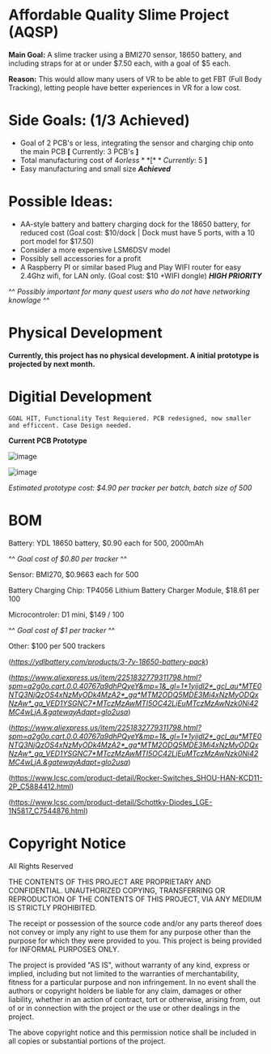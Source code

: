 # Affordable Quality Slime Project (AQSP)

**Main Goal:** A slime tracker using a BMI270 sensor, 18650 battery, and including straps for at or under $7.50 each, with a goal of $5 each.

**Reason:** This would allow many users of VR to be able to get FBT (Full Body Tracking), letting people have better experiences in VR for a low cost.

# Side Goals: (1/3 Achieved)

- Goal of 2 PCB's or less, integrating the sensor and charging chip onto the main PCB **[** Currently: 3 PCB's **]**
- Total manufacturing cost of $4 or less **[** Currently: ~$5 **]**
- Easy manufacturing and small size ***Achieved***

# Possible Ideas:

- AA-style battery and battery charging dock for the 18650 battery, for reduced cost (Goal cost: $10/dock | Dock must have 5 ports, with a 10 port model for $17.50)
- Consider a more expensive LSM6DSV model
- Possibly sell accessories for a profit
- A Raspberry PI or similar based Plug and Play WIFI router for easy 2.4Ghz wifi, for LAN only. (Goal cost: $10 +WIFI dongle) ***HIGH PRIORITY***
  
^^ *Possibly important for many quest users who do not have networking knowlage* ^^

# Physical Development


**Currently, this project has no physical development. A initial prototype is projected by next month.**

# Digitial Development

    GOAL HIT, Functionality Test Requiered. PCB redesigned, now smaller and efficcent. Case Design needed.
    
**Current PCB Prototype**

![image](https://github.com/user-attachments/assets/bc874f15-a194-45c6-9313-dde934122907)

![image](https://github.com/user-attachments/assets/43f6232c-5b66-4e61-b3f0-fe205702ec02)

*Estimated prototype cost: $4.90 per tracker per batch, batch size of 500*

# BOM

Battery: YDL 18650 battery, $0.90 each for 500, 2000mAh 

^^ *Goal cost of $0.80 per tracker* ^^ 

Sensor: BMI270, $0.9663 each for 500

Battery Charging Chip: TP4056 Lithium Battery Charger Module, $18.61 per 100 

Microcontroler: D1 mini, $149 / 100 

^^ *Goal cost of $1 per tracker* ^^

Other: $100 per 500 trackers

(*https://ydlbattery.com/products/3-7v-18650-battery-pack*)

(*https://www.aliexpress.us/item/2251832779311798.html?spm=a2g0o.cart.0.0.40767a9dhPQyeY&mp=1&_gl=1*1yijdl2*_gcl_au*MTE0NTQ3NjQzOS4xNzMyODk4MzA2*_ga*MTM2ODQ5MDE3Mi4xNzMyODQxNzAw*_ga_VED1YSGNC7*MTczMzAwMTI5OC42LjEuMTczMzAwNzk0Ni42MC4wLjA.&gatewayAdapt=glo2usa*)

(*https://www.aliexpress.us/item/2251832779311798.html?spm=a2g0o.cart.0.0.40767a9dhPQyeY&mp=1&_gl=1*1yijdl2*_gcl_au*MTE0NTQ3NjQzOS4xNzMyODk4MzA2*_ga*MTM2ODQ5MDE3Mi4xNzMyODQxNzAw*_ga_VED1YSGNC7*MTczMzAwMTI5OC42LjEuMTczMzAwNzk0Ni42MC4wLjA.&gatewayAdapt=glo2usa*)

(https://www.lcsc.com/product-detail/Rocker-Switches_SHOU-HAN-KCD11-2P_C5884412.html)

(https://www.lcsc.com/product-detail/Schottky-Diodes_LGE-1N5817_C7544876.html)

# Copyright Notice

All Rights Reserved

THE CONTENTS OF THIS PROJECT ARE PROPRIETARY AND CONFIDENTIAL.
UNAUTHORIZED COPYING, TRANSFERRING OR REPRODUCTION OF THE CONTENTS OF THIS PROJECT, VIA ANY MEDIUM IS STRICTLY PROHIBITED.

The receipt or possession of the source code and/or any parts thereof does not convey or imply any right to use them
for any purpose other than the purpose for which they were provided to you. This project is being provided for INFORMAL PURPOSES ONLY.

The project is provided "AS IS", without warranty of any kind, express or implied, including but not limited to
the warranties of merchantability, fitness for a particular purpose and non infringement.
In no event shall the authors or copyright holders be liable for any claim, damages or other liability,
whether in an action of contract, tort or otherwise, arising from, out of or in connection with the project
or the use or other dealings in the project.

The above copyright notice and this permission notice shall be included in all copies or substantial portions of the project.
